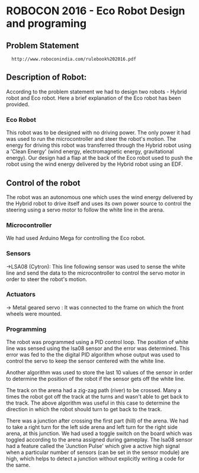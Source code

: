 # ROBOCON 2016 - Eco Robot Design and programing

 ## Problem Statement
      http://www.roboconindia.com/rulebook%202016.pdf
      
 ## Description of Robot:
     
   According to the problem statement we had to design two robots - Hybrid robot and Eco robot. Here a brief explanation of the Eco robot has been provided.
     
   ### Eco Robot 
      
   This robot was to be designed with no driving power. The only power it had was used to run the microcontroller and steer the robot's motion. The energy for driving this robot was transferred through the Hybrid robot using a 'Clean Energy' (wind energy, electromagnetic energy, gravitational energy). Our design had a flap at the back of the Eco robot used to push the robot using the wind energy delivered by the Hybrid robot using an EDF.
    
    
 ## Control of the robot
   
   The robot was an autonomous one which uses the wind energy delivered by the Hybrid robot to drive itself and uses its own power source to control the steering using a servo motor to follow the white line in the arena.
    
 ### Microcontroller
  We had used Arduino Mega for controlling the Eco robot.
   
 ### Sensors
 ->LSA08 (Cytron):
           This line following sensor was used to sense the white line and send the data to the microcontroller to control the servo motor in order to steer the robot's motion.
           
 ### Actuators
 -> Metal geared servo :
      It was connected to the frame on which the front wheels were mounted. 
           
 ### Programming
   
   The robot was programmed using a PID control loop. The position of white line was sensed using the lsa08 sensor and the error was determined. This error was fed to the the digital PID algorithm whose output was used to control the servo to keep the sensor centered with the white line.
      
   Another algorithm was used to store the last 10 values of the sensor in order to determine the position of the robot if the sensor gets off the white line. 
      
   The track on the arena had a zig-zag path (river) to be crossed. Many a times the robot got off the track at the turns and wasn't able to get back to the track. The above algorithm was useful in this case to determine the direction in which the robot should turn to get back to the track.
      
   There was a junction after crossing the first part (hill) of the arena. We had to take a right turn for the left side arena and left turn for the right side arena, at this junction. We had used a toggle switch on the board which was toggled according to the arena assigned during gameplay. The lsa08 sensor had a feature called the 'Junction Pulse' which give a active high signal when a particular number of sensors (can be set in the sensor module) are high, which helps to detect a junction without explicitly writing a code for the same.
      
   
 
